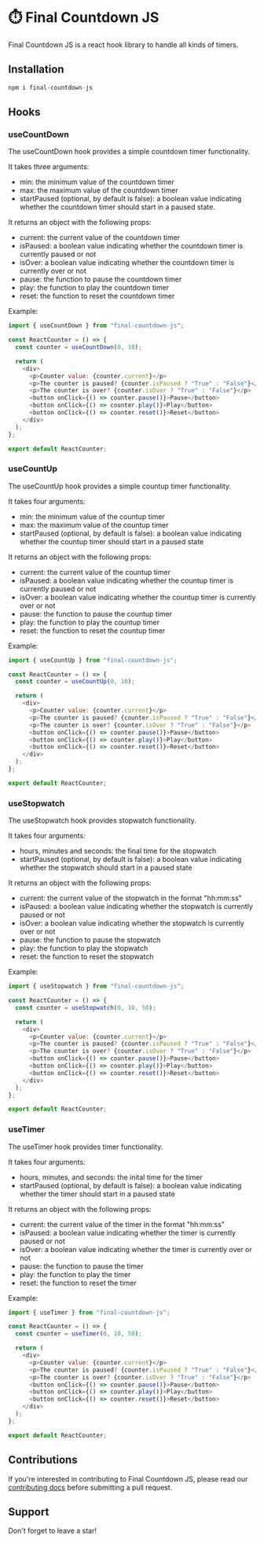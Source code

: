 # ⏱️ Final Countdown JS

Final Countdown JS is a react hook library to handle all kinds of timers.

## Installation

```js
npm i final-countdown-js
```

## Hooks

### useCountDown

The useCountDown hook provides a simple countdown timer functionality.

It takes three arguments:

- min: the minimum value of the countdown timer
- max: the maximum value of the countdown timer
- startPaused (optional, by default is false): a boolean value indicating whether the countdown timer should start in a paused state.

It returns an object with the following props:

- current: the current value of the countdown timer
- isPaused: a boolean value indicating whether the countdown timer is currently paused or not
- isOver: a boolean value indicating whether the countdown timer is currently over or not
- pause: the function to pause the countdown timer
- play: the function to play the countdown timer
- reset: the function to reset the countdown timer

Example:

```js
import { useCountDown } from "final-countdown-js";

const ReactCounter = () => {
  const counter = useCountDown(0, 10);

  return (
    <div>
      <p>Counter value: {counter.current}</p>
      <p>The counter is paused? {counter.isPaused ? "True" : "False"}</p>
      <p>The counter is over? {counter.isOver ? "True" : "False"}</p>
      <button onClick={() => counter.pause()}>Pause</button>
      <button onClick={() => counter.play()}>Play</button>
      <button onClick={() => counter.reset()}>Reset</button>
    </div>
  );
};

export default ReactCounter;
```

### useCountUp

The useCountUp hook provides a simple countup timer functionality.

It takes four arguments:

- min: the minimum value of the countup timer
- max: the maximum value of the countup timer
- startPaused (optional, by default is false): a boolean value indicating whether the countup timer should start in a paused state

It returns an object with the following props:

- current: the current value of the countup timer
- isPaused: a boolean value indicating whether the countup timer is currently paused or not
- isOver: a boolean value indicating whether the countup timer is currently over or not
- pause: the function to pause the countup timer
- play: the function to play the countup timer
- reset: the function to reset the countup timer

Example:

```js
import { useCountUp } from "final-countdown-js";

const ReactCounter = () => {
  const counter = useCountUp(0, 10);

  return (
    <div>
      <p>Counter value: {counter.current}</p>
      <p>The counter is paused? {counter.isPaused ? "True" : "False"}</p>
      <p>The counter is over? {counter.isOver ? "True" : "False"}</p>
      <button onClick={() => counter.pause()}>Pause</button>
      <button onClick={() => counter.play()}>Play</button>
      <button onClick={() => counter.reset()}>Reset</button>
    </div>
  );
};

export default ReactCounter;
```

### useStopwatch

The useStopwatch hook provides stopwatch functionality.

It takes four arguments:

- hours, minutes and seconds: the final time for the stopwatch
- startPaused (optional, by default is false): a boolean value indicating whether the stopwatch should start in a paused state

It returns an object with the following props:

- current: the current value of the stopwatch in the format "hh:mm:ss"
- isPaused: a boolean value indicating whether the stopwatch is currently paused or not
- isOver: a boolean value indicating whether the stopwatch is currently over or not
- pause: the function to pause the stopwatch
- play: the function to play the stopwatch
- reset: the function to reset the stopwatch

Example:

```js
import { useStopwatch } from "final-countdown-js";

const ReactCounter = () => {
  const counter = useStopwatch(0, 10, 50);

  return (
    <div>
      <p>Counter value: {counter.current}</p>
      <p>The counter is paused? {counter.isPaused ? "True" : "False"}</p>
      <p>The counter is over? {counter.isOver ? "True" : "False"}</p>
      <button onClick={() => counter.pause()}>Pause</button>
      <button onClick={() => counter.play()}>Play</button>
      <button onClick={() => counter.reset()}>Reset</button>
    </div>
  );
};

export default ReactCounter;
```

### useTimer

The useTimer hook provides timer functionality.

It takes four arguments:

- hours, minutes, and seconds: the inital time for the timer
- startPaused (optional, by default is false): a boolean value indicating whether the timer should start in a paused state

It returns an object with the following props:

- current: the current value of the timer in the format "hh:mm:ss"
- isPaused: a boolean value indicating whether the timer is currently paused or not
- isOver: a boolean value indicating whether the timer is currently over or not
- pause: the function to pause the timer
- play: the function to play the timer
- reset: the function to reset the timer

Example:

```js
import { useTimer } from "final-countdown-js";

const ReactCounter = () => {
  const counter = useTimer(0, 10, 50);

  return (
    <div>
      <p>Counter value: {counter.current}</p>
      <p>The counter is paused? {counter.isPaused ? "True" : "False"}</p>
      <p>The counter is over? {counter.isOver ? "True" : "False"}</p>
      <button onClick={() => counter.pause()}>Pause</button>
      <button onClick={() => counter.play()}>Play</button>
      <button onClick={() => counter.reset()}>Reset</button>
    </div>
  );
};

export default ReactCounter;
```

## Contributions

If you're interested in contributing to Final Countdown JS, please read our [contributing docs](https://github.com/dlcastillop/final-countdown-js/blob/main/CONTRIBUTING.md) before submitting a pull request.

## Support

Don't forget to leave a star!
